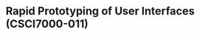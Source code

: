 Rapid Prototyping of User Interfaces (CSCI7000-011)
===================================================


